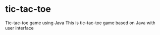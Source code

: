 # tic-tac-toe
Tic-tac-toe game using Java
This is tic-tac-toe game based on Java with user interface 
